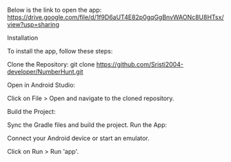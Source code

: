 Below is the link to open the app:
https://drive.google.com/file/d/1f9D6aUT4E82p0gqGgBnvWAONc8U8HTsx/view?usp=sharing


Installation

To install the app, follow these steps:

Clone the Repository:
git clone https://github.com/Sristi2004-developer/NumberHunt.git

Open in Android Studio:

Click on File > Open and navigate to the cloned repository.

Build the Project:

Sync the Gradle files and build the project.
Run the App:

Connect your Android device or start an emulator.

Click on Run > Run 'app'.
